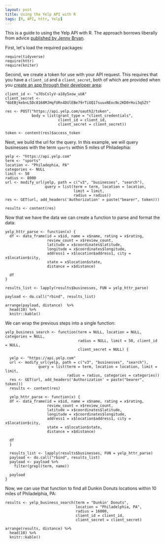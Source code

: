 ```yaml
---
layout: post
title: Using the Yelp API with R
tags: [R, API, httr, Yelp]
---
```


This is a guide to using the Yelp API with R. The approach borrows liberally from advice [published by Jenny Bryan](https://github.com/jennybc/yelpr).

First, let's load the required packages:

```{r}
require(tidyverse)
require(httr)
require(kniter)
```

Second, we create a token for use with your API request. This requires that you have a `client_id` and a `client_secret`, both of which are provided when you [create an app through their developer area](https://www.yelp.com/developers/v3/manage_app):

```{r}
client_id <- "u7OsCslyV-a18y5xow_uUA"
client_secret <- "6bEBjkebnL5Dc8168MJHqfURn4DUlEBe79rTiUQ17suuxNEocNc2KD0rHxi3q5Zt"

res <- POST("https://api.yelp.com/oauth2/token",
            body = list(grant_type = "client_credentials",
                        client_id = client_id,
                        client_secret = client_secret))

token <- content(res)$access_token
```
Next, we build the url for the query. In this example, we will query businesses with the term `sports` within 5 miles of Philadephia:

```{r}
yelp <- "https://api.yelp.com"
term <- "sports"
location <- "Philadephia, PA"
categories <- NULL
limit <- 50
radius <- 8000
url <- modify_url(yelp, path = c("v3", "businesses", "search"),
                  query = list(term = term, location = location, 
                               limit = limit,
                               radius = radius))
res <- GET(url, add_headers('Authorization' = paste("bearer", token)))

results <- content(res)
```

Now that we have the data we can create a function to parse and format the data:

```{r}
yelp_httr_parse <- function(x) {
  df <- data_frame(id = x$id, name = x$name, rating = x$rating, 
                   review_count = x$review_count,
                   latitude = x$coordinates$latitude,
                   longitude = x$coordinates$longitude, 
                   address1 = x$location$address1, city = x$location$city, 
                   state = x$location$state,
                   distance = x$distance)
  
  df
}

results_list <- lapply(results$businesses, FUN = yelp_httr_parse)

payload <- do.call("rbind", results_list)

arrange(payload, distance)  %>%
  head(10) %>%
  knitr::kable()
```

We can wrap the previous steps into a single function:

```{r}
yelp_business_search <- function(term = NULL, location = NULL, categories = NULL, 
                                 radius = NULL, limit = 50, client_id = NULL, 
                                 client_secret = NULL) {
  
  yelp <- "https://api.yelp.com"
  url <- modify_url(yelp, path = c("v3", "businesses", "search"),
               query = list(term = term, location = location, limit = limit, 
                            radius = radius, categories = categories))
  res <- GET(url, add_headers('Authorization' = paste("bearer", token)))
  results <- content(res)
  
  yelp_httr_parse <- function(x) {
  df <- data_frame(id = x$id, name = x$name, rating = x$rating, 
                   review_count = x$review_count,
                   latitude = x$coordinates$latitude,
                   longitude = x$coordinates$longitude, 
                   address1 = x$location$address1, city = x$location$city, 
                   state = x$location$state,
                   distance = x$distance)
  
  df
  }

  results_list <- lapply(results$businesses, FUN = yelp_httr_parse)
  payload <- do.call("rbind", results_list)
  payload <- payload %>%
    filter(grepl(term, name))
  
  payload
}
```
Now, we can use that function to find all Dunkin Donuts locations within 10 miles of Philadelphia, PA:

```{r}
results <- yelp_business_search(term = "Dunkin' Donuts", 
                                location = "Philadelphia, PA",
                                radius = 16000, 
                                client_id = client_id, 
                                client_secret = client_secret)

arrange(results, distance) %>%
  head(10) %>% 
  knitr::kable()
```

